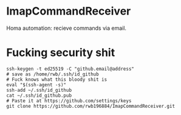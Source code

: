 # ImapCommandReceiver
Homa automation: recieve commands via email.

# Fucking security shit

```
ssh-keygen -t ed25519 -C "github.email@address"
# save as /home/rwb/.ssh/id_github
# Fuck knows what this bloody shit is
eval "$(ssh-agent -s)"
ssh-add ~/.ssh/id_github
cat ~/.ssh/id_github.pub
# Paste it at https://github.com/settings/keys
git clone https://github.com/rwb196884/ImapCommandReceiver.git
```

